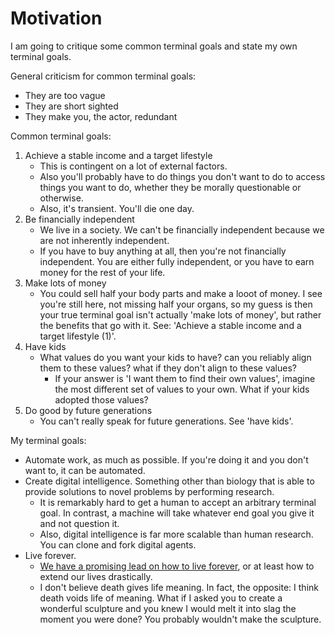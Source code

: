 # Motivation
I am going to critique some common terminal goals and state my own terminal goals.

General criticism for common terminal goals:
- They are too vague
- They are short sighted
- They make you, the actor, redundant

Common terminal goals:
1. Achieve a stable income and a target lifestyle
    - This is contingent on a lot of external factors. 
    - Also you'll probably have to do things you don't want to do to access things you want to do, whether they be morally questionable or otherwise.
    - Also, it's transient. You'll die one day.
2. Be financially independent
    - We live in a society. We can't be financially independent because we are not inherently independent. 
    - If you have to buy anything at all, then you're not financially independent. You are either fully independent, or you have to earn money for the rest of your life.
3. Make lots of money
    - You could sell half your body parts and make a looot of money. I see you're still here, not missing half your organs, so my guess is then your true terminal goal isn't actually 'make lots of money', but rather the benefits that go with it. See: 'Achieve a stable income and a target lifestyle (1)'.
4. Have kids
    - What values do you want your kids to have? can you reliably align them to these values? what if they don't align to these values?
        - If your answer is 'I want them to find their own values', imagine the most different set of values to your own. What if your kids adopted those values?
5. Do good by future generations
    - You can't really speak for future generations. See 'have kids'.

My terminal goals:
- Automate work, as much as possible. If you're doing it and you don't want to, it can be automated.
- Create digital intelligence. Something other than biology that is able to provide solutions to novel problems by performing research.
    - It is remarkably hard to get a human to accept an arbitrary terminal goal. In contrast, a machine will take whatever end goal you give it and not question it. 
    - Also, digital intelligence is far more scalable than human research. You can clone and fork digital agents.
- Live forever. 
    - [We have a promising lead on how to live forever](https://en.wikipedia.org/wiki/Strategies_for_Engineered_Negligible_Senescence), or at least how to extend our lives drastically.
    - I don't believe death gives life meaning. In fact, the opposite: I think death voids life of meaning. What if I asked you to create a wonderful sculpture and you knew I would melt it into slag the moment you were done? You probably wouldn't make the sculpture.
